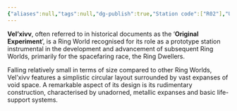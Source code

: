 ```yaml
---
{"aliases":null,"tags":null,"dg-publish":true,"Station code":["R02"],"Universal Name":"","permalink":"/narrative/locations/worlds/vel-xivv/","dgPassFrontmatter":true}
---
```


**Vel’xivv**, often referred to in historical documents as the ‘**Original Experiment**’, is a Ring World recognised for its role as a prototype station instrumental in the development and advancement of subsequent Ring Worlds, primarily for the spacefaring race, the Ring Dwellers.

Falling relatively small in terms of size compared to other Ring Worlds, Vel’xivv features a simplistic circular layout surrounded by vast expanses of void space. A remarkable aspect of its design is its rudimentary construction, characterised by unadorned, metallic expanses and basic life-support systems.